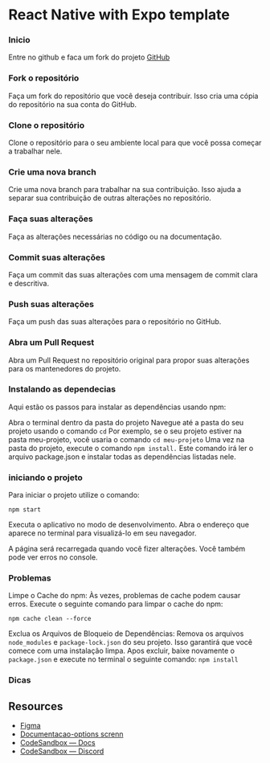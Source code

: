 # React Native with Expo template


### Inicio

Entre no github e faca um fork do projeto
[GitHub](https://github.com/pabloaz10/appserelepe1)

### Fork o repositório
Faça um fork do repositório que você deseja contribuir. Isso cria uma cópia do repositório na sua conta do GitHub.
### Clone o repositório
Clone o repositório para o seu ambiente local para que você possa começar a trabalhar nele.
### Crie uma nova branch 
Crie uma nova branch para trabalhar na sua contribuição. Isso ajuda a separar sua contribuição de outras alterações no repositório.
### Faça suas alterações
Faça as alterações necessárias no código ou na documentação.
### Commit suas alterações
Faça um commit das suas alterações com uma mensagem de commit clara e descritiva.
### Push suas alterações
Faça um push das suas alterações para o repositório no GitHub.
### Abra um Pull Request
Abra um Pull Request no repositório original para propor suas alterações para os mantenedores do projeto.

### Instalando as dependecias

Aqui estão os passos para instalar as dependências usando npm:

Abra o terminal dentro da pasta do projeto
Navegue até a pasta do seu projeto usando o comando 
`cd` 
Por exemplo, se o seu projeto estiver na pasta meu-projeto, você usaria o comando 
`cd meu-projeto`
Uma vez na pasta do projeto, execute o comando 
`npm install.`
Este comando irá ler o arquivo package.json e instalar todas as dependências listadas nele.

### iniciando o projeto

Para iniciar o projeto utilize o comando:

`npm start`

Executa o aplicativo no modo de desenvolvimento.
Abra o endereço que aparece no terminal para visualizá-lo em seu navegador.

A página será recarregada quando você fizer alterações.
Você também pode ver erros no console.

### Problemas

Limpe o Cache do npm:
Às vezes, problemas de cache podem causar erros. Execute o seguinte comando para limpar o cache do npm:

`npm cache clean --force`

Exclua os Arquivos de Bloqueio de Dependências:
Remova os arquivos `node_modules` e `package-lock.json` do seu projeto.
Isso garantirá que você comece com uma instalação limpa.
Apos excluir, baixe novamente o `package.json` e execute no terminal o seguinte comando:
`npm install`


### Dicas


## Resources
- [Figma](https://www.figma.com/file/sRGEQFGucQBaUw6brSiS6S/SERELEPE?type=design&node-id=206%3A281&mode=design&t=MilhKsldmKYspzLH-1)
- [Documentacao-options screnn](https://reactnavigation.org/docs/screen-options/)
- [CodeSandbox — Docs](https://codesandbox.io/docs/learn)
- [CodeSandbox — Discord](https://discord.gg/Ggarp3pX5H)
